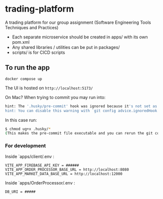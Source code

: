 # trading-platform

A trading platform for our group assignment (Software Engineering Tools Techniques and Practices)

- Each separate microservice should be created in apps/ with its own pom.xml
- Any shared libraries / utilities can be put in packages/
- scripts/ is for CICD scripts

## To run the app

`docker compose up`

The UI is hosted on `http://localhost:5173/`

On Mac?
When trying to commit you may run into:

```zsh
hint: The '.husky/pre-commit' hook was ignored because it's not set as executable.
hint: You can disable this warning with `git config advice.ignoredHook false`.
```

In this case run:

```zsh
$ chmod ug+x .husky/*
(This makes the pre-commit file executable and you can rerun the git commit)
```

### For development

Inside `apps/client/.env :
```
VITE_APP_FIREBASE_API_KEY = ######
VITE_APP_ORDER_PROCESSOR_BASE_URL = http://localhost:8080
VITE_APP_MARKET_DATA_BASE_URL = http://localhost:12000
```

Inside `apps/OrderProcessor/.env :
```
DB_URI = #####
```